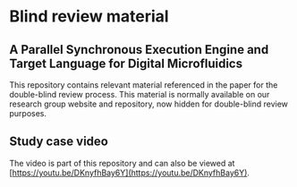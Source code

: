 # Blind review material
## A Parallel Synchronous Execution Engine and Target Language for Digital Microfluidics

This repository contains relevant material referenced in the paper for the double-blind review process. This material is normally available on our research group website and repository, now hidden for double-blind review purposes.

## Study case video

The video is part of this repository and can also be viewed at [https://youtu.be/DKnyfhBay6Y](https://youtu.be/DKnyfhBay6Y).

